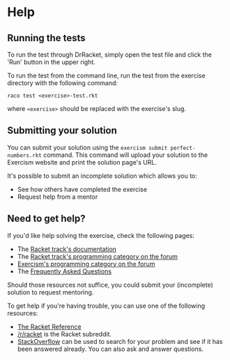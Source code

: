 # Help

## Running the tests

To run the test through DrRacket, simply open the test file and click the 'Run' button in the upper right.

To run the test from the command line, run the test from the exercise directory with the following command:

```
raco test <exercise>-test.rkt
```

where `<exercise>` should be replaced with the exercise's slug.

## Submitting your solution

You can submit your solution using the `exercism submit perfect-numbers.rkt` command.
This command will upload your solution to the Exercism website and print the solution page's URL.

It's possible to submit an incomplete solution which allows you to:

- See how others have completed the exercise
- Request help from a mentor

## Need to get help?

If you'd like help solving the exercise, check the following pages:

- The [Racket track's documentation](https://exercism.org/docs/tracks/racket)
- The [Racket track's programming category on the forum](https://forum.exercism.org/c/programming/racket)
- [Exercism's programming category on the forum](https://forum.exercism.org/c/programming/5)
- The [Frequently Asked Questions](https://exercism.org/docs/using/faqs)

Should those resources not suffice, you could submit your (incomplete) solution to request mentoring.

To get help if you're having trouble, you can use one of the following resources:

- [The Racket Reference](http://docs.racket-lang.org/reference/index.html)
- [/r/racket](https://www.reddit.com/r/racket) is the Racket subreddit.
- [StackOverflow](http://stackoverflow.com/questions/tagged/racket) can be used to search for your problem and see if it has been answered already. You can also ask and answer questions.